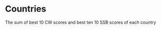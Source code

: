 <script setup lang="ts">
import { ref, computed } from 'vue'
// import Listbox from '@/theme/Listbox.vue'
import CountryLineChart from '@/components/CountryLineChart.vue'

import { data as results } from "@/results.data.ts";

</script>

# Countries

The sum of best 10 CW scores and best ten 10 SSB scores of each country
<CountryLineChart />

<!-- <Listbox v-model="selectedYear" :items="availableYears" class="w-24 mb-4" /> -->
